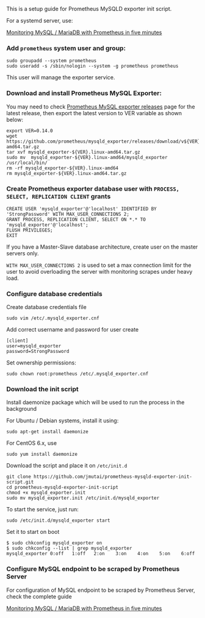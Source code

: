 This is a setup guide for Prometheus MySQLD exporter init script.

For a systemd server, use:

[Monitoring MySQL / MariaDB with Prometheus in five minutes](https://computingforgeeks.com/monitoring-mysql-mariadb-with-prometheus-in-five-minutes/)

### Add `prometheus` system user and group:

```
sudo groupadd --system prometheus
sudo useradd -s /sbin/nologin --system -g prometheus prometheus
```
This user will manage the exporter service.

### Download and install Prometheus MySQL Exporter:

You may need to check [Prometheus MySQL exporter releases](https://github.com/prometheus/mysqld_exporter/releases) page for the latest release, then export the latest version  to VER variable as shown below:


```
export VER=0.14.0
wget https://github.com/prometheus/mysqld_exporter/releases/download/v${VER}/mysqld_exporter-${VER}.linux-amd64.tar.gz
tar xvf mysqld_exporter-${VER}.linux-amd64.tar.gz
sudo mv  mysqld_exporter-${VER}.linux-amd64/mysqld_exporter /usr/local/bin/
rm -rf mysqld_exporter-${VER}.linux-amd64
rm mysqld_exporter-${VER}.linux-amd64.tar.gz 
```

### Create Prometheus exporter database user with `PROCESS, SELECT, REPLICATION CLIENT` grants

```
CREATE USER 'mysqld_exporter'@'localhost' IDENTIFIED BY 'StrongPassword' WITH MAX_USER_CONNECTIONS 2;
GRANT PROCESS, REPLICATION CLIENT, SELECT ON *.* TO 'mysqld_exporter'@'localhost';
FLUSH PRIVILEGES;
EXIT
```

If you have a Master-Slave database architecture, create user on the master servers only.

`WITH MAX_USER_CONNECTIONS 2` is used to set a max connection limit for the user to avoid overloading the server with monitoring scrapes under heavy load.


### Configure database credentials 

Create database credentials file

```
sudo vim /etc/.mysqld_exporter.cnf
```

Add correct username and password for user create

```
[client]
user=mysqld_exporter
password=StrongPassword
```

Set ownership permissions:

```
sudo chown root:prometheus /etc/.mysqld_exporter.cnf
```

### Download the init script

Install daemonize package which will be used to run the process in the background

For Ubuntu / Debian systems, install it using:

```
sudo apt-get install daemonize
```

For CentOS 6.x, use

```
sudo yum install daemonize
```

Download the script and place it on `/etc/init.d`

```
git clone https://github.com/jmutai/prometheus-mysqld-exporter-init-script.git
cd prometheus-mysqld-exporter-init-script
chmod +x mysqld_exporter.init
sudo mv mysqld_exporter.init /etc/init.d/mysqld_exporter
```

To start the service, just run:

```
sudo /etc/init.d/mysqld_exporter start
```

Set it to start on boot

```
$ sudo chkconfig mysqld_exporter on
$ sudo chkconfig --list | grep mysqld_exporter
mysqld_exporter	0:off	1:off	2:on	3:on	4:on	5:on	6:off
```

### Configure MySQL endpoint to be scraped by Prometheus Server

For configuration of MySQL endpoint to be scraped by Prometheus Server, check the complete guide 

[Monitoring MySQL / MariaDB with Prometheus in five minutes](https://computingforgeeks.com/monitoring-mysql-mariadb-with-prometheus-in-five-minutes/)

